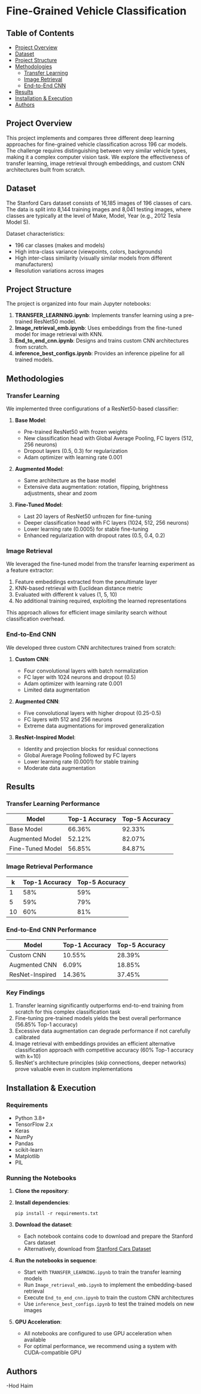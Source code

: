 # Fine-Grained Vehicle Classification

## Table of Contents

- [Project Overview](#project-overview)
- [Dataset](#dataset)
- [Project Structure](#project-structure)
- [Methodologies](#methodologies)
  - [Transfer Learning](#transfer-learning)
  - [Image Retrieval](#image-retrieval)
  - [End-to-End CNN](#end-to-end-cnn)
- [Results](#results)
- [Installation & Execution](#installation--execution)
- [Authors](#authors)

## Project Overview

This project implements and compares three different deep learning approaches for fine-grained vehicle classification across 196 car models. The challenge requires distinguishing between very similar vehicle types, making it a complex computer vision task. We explore the effectiveness of transfer learning, image retrieval through embeddings, and custom CNN architectures built from scratch.

## Dataset

The Stanford Cars dataset consists of 16,185 images of 196 classes of cars. The data is split into 8,144 training images and 8,041 testing images, where classes are typically at the level of Make, Model, Year (e.g., 2012 Tesla Model S).

Dataset characteristics:

- 196 car classes (makes and models)
- High intra-class variance (viewpoints, colors, backgrounds)
- High inter-class similarity (visually similar models from different manufacturers)
- Resolution variations across images

## Project Structure

The project is organized into four main Jupyter notebooks:

1. **TRANSFER_LEARNING.ipynb**: Implements transfer learning using a pre-trained ResNet50 model.
2. **Image_retrieval_emb.ipynb**: Uses embeddings from the fine-tuned model for image retrieval with KNN.
3. **End_to_end_cnn.ipynb**: Designs and trains custom CNN architectures from scratch.
4. **inference_best_configs.ipynb**: Provides an inference pipeline for all trained models.

## Methodologies

### Transfer Learning

We implemented three configurations of a ResNet50-based classifier:

1. **Base Model**:

   - Pre-trained ResNet50 with frozen weights
   - New classification head with Global Average Pooling, FC layers (512, 256 neurons)
   - Dropout layers (0.5, 0.3) for regularization
   - Adam optimizer with learning rate 0.001

2. **Augmented Model**:

   - Same architecture as the base model
   - Extensive data augmentation: rotation, flipping, brightness adjustments, shear and zoom

3. **Fine-Tuned Model**:
   - Last 20 layers of ResNet50 unfrozen for fine-tuning
   - Deeper classification head with FC layers (1024, 512, 256 neurons)
   - Lower learning rate (0.0005) for stable fine-tuning
   - Enhanced regularization with dropout rates (0.5, 0.4, 0.2)

### Image Retrieval

We leveraged the fine-tuned model from the transfer learning experiment as a feature extractor:

1. Feature embeddings extracted from the penultimate layer
2. KNN-based retrieval with Euclidean distance metric
3. Evaluated with different k values (1, 5, 10)
4. No additional training required, exploiting the learned representations

This approach allows for efficient image similarity search without classification overhead.

### End-to-End CNN

We developed three custom CNN architectures trained from scratch:

1. **Custom CNN**:

   - Four convolutional layers with batch normalization
   - FC layer with 1024 neurons and dropout (0.5)
   - Adam optimizer with learning rate 0.001
   - Limited data augmentation

2. **Augmented CNN**:

   - Five convolutional layers with higher dropout (0.25-0.5)
   - FC layers with 512 and 256 neurons
   - Extreme data augmentations for improved generalization

3. **ResNet-Inspired Model**:
   - Identity and projection blocks for residual connections
   - Global Average Pooling followed by FC layers
   - Lower learning rate (0.0001) for stable training
   - Moderate data augmentation

## Results

### Transfer Learning Performance

| Model            | Top-1 Accuracy | Top-5 Accuracy |
| ---------------- | -------------- | -------------- |
| Base Model       | 66.36%         | 92.33%         |
| Augmented Model  | 52.12%         | 82.07%         |
| Fine-Tuned Model | 56.85%         | 84.87%         |

### Image Retrieval Performance

| k   | Top-1 Accuracy | Top-5 Accuracy |
| --- | -------------- | -------------- |
| 1   | 58%            | 59%            |
| 5   | 59%            | 79%            |
| 10  | 60%            | 81%            |

### End-to-End CNN Performance

| Model           | Top-1 Accuracy | Top-5 Accuracy |
| --------------- | -------------- | -------------- |
| Custom CNN      | 10.55%         | 28.39%         |
| Augmented CNN   | 6.09%          | 18.85%         |
| ResNet-Inspired | 14.36%         | 37.45%         |

### Key Findings

1. Transfer learning significantly outperforms end-to-end training from scratch for this complex classification task
2. Fine-tuning pre-trained models yields the best overall performance (56.85% Top-1 accuracy)
3. Excessive data augmentation can degrade performance if not carefully calibrated
4. Image retrieval with embeddings provides an efficient alternative classification approach with competitive accuracy (60% Top-1 accuracy with k=10)
5. ResNet's architecture principles (skip connections, deeper networks) prove valuable even in custom implementations

## Installation & Execution

### Requirements

- Python 3.8+
- TensorFlow 2.x
- Keras
- NumPy
- Pandas
- scikit-learn
- Matplotlib
- PIL

### Running the Notebooks

1. **Clone the repository**:

2. **Install dependencies**:

   ```
   pip install -r requirements.txt
   ```

3. **Download the dataset**:

   - Each notebook contains code to download and prepare the Stanford Cars dataset
   - Alternatively, download from [Stanford Cars Dataset](https://ai.stanford.edu/~jkrause/cars/car_dataset.html)

4. **Run the notebooks in sequence**:

   - Start with `TRANSFER_LEARNING.ipynb` to train the transfer learning models
   - Run `Image_retrieval_emb.ipynb` to implement the embedding-based retrieval
   - Execute `End_to_end_cnn.ipynb` to train the custom CNN architectures
   - Use `inference_best_configs.ipynb` to test the trained models on new images

5. **GPU Acceleration**:
   - All notebooks are configured to use GPU acceleration when available
   - For optimal performance, we recommend using a system with CUDA-compatible GPU

## Authors

-Hod Haim
